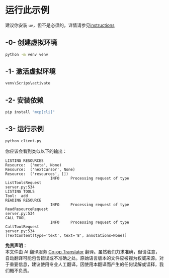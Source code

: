 <!--
CO_OP_TRANSLATOR_METADATA:
{
  "original_hash": "0ab9613fc9595f493847f91275859a18",
  "translation_date": "2025-05-16T15:27:54+00:00",
  "source_file": "03-GettingStarted/02-client/solution/python/README.md",
  "language_code": "zh"
}
-->
# 运行此示例

建议你安装 `uv`，但不是必须的，详情请参见[instructions](https://docs.astral.sh/uv/#highlights)

## -0- 创建虚拟环境

```bash
python -m venv venv
```

## -1- 激活虚拟环境

```bash
venv\Scrips\activate
```

## -2- 安装依赖

```bash
pip install "mcp[cli]"
```

## -3- 运行示例

```bash
python client.py
```

你应该会看到类似以下的输出：

```text
LISTING RESOURCES
Resource:  ('meta', None)
Resource:  ('nextCursor', None)
Resource:  ('resources', [])
                    INFO     Processing request of type ListToolsRequest                                                                               server.py:534
LISTING TOOLS
Tool:  add
READING RESOURCE
                    INFO     Processing request of type ReadResourceRequest                                                                            server.py:534
CALL TOOL
                    INFO     Processing request of type CallToolRequest                                                                                server.py:534
[TextContent(type='text', text='8', annotations=None)]
```

**免责声明**：  
本文件由 AI 翻译服务 [Co-op Translator](https://github.com/Azure/co-op-translator) 翻译。虽然我们力求准确，但请注意，自动翻译可能包含错误或不准确之处。原始语言版本的文件应被视为权威来源。对于重要信息，建议使用专业人工翻译。因使用本翻译而产生的任何误解或误释，我们概不负责。